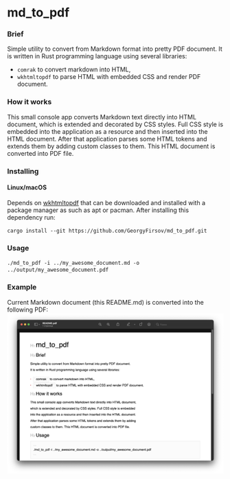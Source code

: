 # md_to_pdf

### Brief
Simple utility to convert from Markdown format into pretty PDF document. 
It is written in Rust programming language using several libraries:
- `comrak` to convert markdown into HTML,
- `wkhtmltopdf` to parse HTML with embedded CSS and render PDF document.

### How it works
This small console app converts Markdown text directly into HTML document,
which is extended and decorated by CSS styles. Full CSS style is embedded
into the application as a resource and then inserted into the HTML document.
After that application parses some HTML tokens and extends them by adding
custom classes to them. This HTML document is converted into PDF file.

### Installing


#### Linux/macOS
Depends on [wkhtmltopdf][1] that can be downloaded and installed with a package 
manager as such as apt or pacman. After installing this dependency run:
```
cargo install --git https://github.com/GeorgyFirsov/md_to_pdf.git
```


### Usage
```shell
./md_to_pdf -i ../my_awesome_document.md -o ../output/my_awesome_document.pdf
```

### Example
Current Markdown document (this README.md) is converted into the following PDF:
![Example](./docs/images/example.png)

[1]: https://wkhtmltopdf.org/downloads.html
